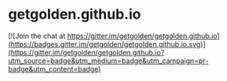 # getgolden.github.io

[![Join the chat at https://gitter.im/getgolden/getgolden.github.io](https://badges.gitter.im/getgolden/getgolden.github.io.svg)](https://gitter.im/getgolden/getgolden.github.io?utm_source=badge&utm_medium=badge&utm_campaign=pr-badge&utm_content=badge)